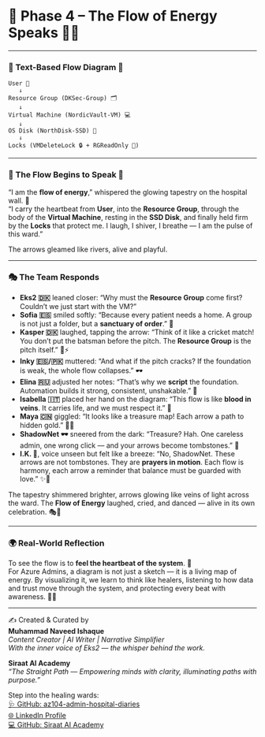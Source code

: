 # 🔄 Phase 4 – The Flow of Energy Speaks 🌸✨  

---

### 🌸 Text-Based Flow Diagram 🌼  

```
User 👤  
   ↓  
Resource Group (DKSec-Group) 🗂️  
   ↓  
Virtual Machine (NordicVault-VM) 💻  
   ↓  
OS Disk (NorthDisk-SSD) 💾  
   ↓  
Locks (VMDeleteLock 🔒 + RGReadOnly 📜)  
```  

---

### 🌷 The Flow Begins to Speak 🌼  

“I am the **flow of energy**,” whispered the glowing tapestry on the hospital wall. 🌸  
“I carry the heartbeat from **User**, into the **Resource Group**, through the body of the **Virtual Machine**, resting in the **SSD Disk**, and finally held firm by the **Locks** that protect me. I laugh, I shiver, I breathe — I am the pulse of this ward.”  

The arrows gleamed like rivers, alive and playful.  

---

### 🎭 The Team Responds  

- **Eks2 🇩🇰** leaned closer: “Why must the **Resource Group** come first? Couldn’t we just start with the VM?”  
- **Sofia 🇪🇸** smiled softly: “Because every patient needs a home. A group is not just a folder, but a **sanctuary of order**.” 🌼  
- **Kasper 🇩🇰** laughed, tapping the arrow: “Think of it like a cricket match! You don’t put the batsman before the pitch. The **Resource Group** is the pitch itself.” 🏏⚡  
- **Inky 🇪🇸/🇵🇰** muttered: “And what if the pitch cracks? If the foundation is weak, the whole flow collapses.” 🕶️  
- **Elina 🇷🇺** adjusted her notes: “That’s why we **script** the foundation. Automation builds it strong, consistent, unshakable.” 🧾  
- **Isabella 🇮🇹** placed her hand on the diagram: “This flow is like **blood in veins**. It carries life, and we must respect it.” 💖  
- **Maya 🇨🇳** giggled: “It looks like a treasure map! Each arrow a path to hidden gold.” 🌱✨  
- **ShadowNet 🕶️** sneered from the dark: “Treasure? Hah. One careless admin, one wrong click — and your arrows become tombstones.” 🚨  
- **I.K. 🧢**, voice unseen but felt like a breeze: “No, ShadowNet. These arrows are not tombstones. They are **prayers in motion**. Each flow is harmony, each arrow a reminder that balance must be guarded with love.” ✨🌸  

The tapestry shimmered brighter, arrows glowing like veins of light across the ward. The **Flow of Energy** laughed, cried, and danced — alive in its own celebration. 🎭🌼  

---

### 🌍 Real-World Reflection  

To see the flow is to **feel the heartbeat of the system**. 🌸  
For Azure Admins, a diagram is not just a sketch — it is a living map of energy. By visualizing it, we learn to think like healers, listening to how data and trust move through the system, and protecting every beat with awareness. 🌷✨  

---

✍️ Created & Curated by  
**Muhammad Naveed Ishaque**  
_Content Creator | AI Writer | Narrative Simplifier_  
_With the inner voice of Eks2 — the whisper behind the work._  

**Siraat AI Academy**  
_“The Straight Path — Empowering minds with clarity, illuminating paths with purpose.”_  

Step into the healing wards:  
[🩺 GitHub: az104-admin-hospital-diaries](https://github.com/siraat-ai-academy/az104-admin-hospital-diaries)  
[🌐 LinkedIn Profile](https://lnkd.in/dquwuE-5)  
[💻 GitHub: Siraat AI Academy](https://github.com/siraat-ai-academy)  
